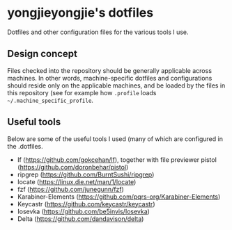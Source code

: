 # yongjieyongjie's dotfiles

Dotfiles and other configuration files for the various tools I use.

## Design concept

Files checked into the repository should be generally applicable across
machines. In other words, machine-specific dotfiles and configurations should
reside only on the applicable machines, and be loaded by the files in this
repository (see for example how  `.profile` loads
`~/.machine_specific_profile`.

## Useful tools

Below are some of the useful tools I used (many of which are configured in the
.dotfiles.

- lf (https://github.com/gokcehan/lf), together with file previewer pistol
  (https://github.com/doronbehar/pistol)
- ripgrep (https://github.com/BurntSushi/ripgrep)
- locate (https://linux.die.net/man/1/locate)
- fzf (https://github.com/junegunn/fzf)
- Karabiner-Elements (https://github.com/pqrs-org/Karabiner-Elements)
- Keycastr (https://github.com/keycastr/keycastr)
- Iosevka (https://github.com/be5invis/Iosevka)
- Delta (https://github.com/dandavison/delta)

